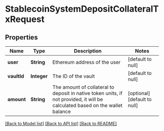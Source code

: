 # StablecoinSystemDepositCollateralTxRequest
## Properties

| Name | Type | Description | Notes |
|------------ | ------------- | ------------- | -------------|
| **user** | **String** | Ethereum address of the user | [default to null] |
| **vaultId** | **Integer** | The ID of the vault | [default to null] |
| **amount** | **String** | The amount of collateral to deposit in native token units, if not provided, it will be calculated based on the wallet balance | [optional] [default to null] |

[[Back to Model list]](../README.md#documentation-for-models) [[Back to API list]](../README.md#documentation-for-api-endpoints) [[Back to README]](../README.md)

